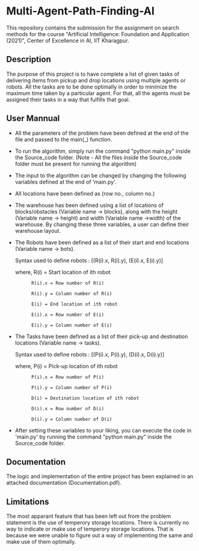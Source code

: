 # Multi-Agent-Path-Finding-AI
This repository contains the submission for the assignment on search methods for the course "Artificial Intelligence: Foundation and Application (2021)", Center of Excellence in AI, IIT Kharagpur.

## Description
The purpose of this project is to have complete a list of given tasks of delivering items from pickup and drop locations using multiple agents or robots.
All the tasks are to be done optimally in order to minimize the maximum time taken by a particular agent. For that, all the agents must be assigned their tasks in a way that fulfills that goal.

## User Mannual
- All the parameters of the problem have been defined at the end of the file and passed to the main(_) function.
- To run the algorithm, simply run the command "python main.py" inside the Source_code folder.
  (Note - All the files inside the Source_code folder must be present for running the algorithm)
- The input to the algorithm can be changed by changing the following variables defined at the end of 'main.py'.
- All locations have been defined as (row no., column no.)
- The warehouse has been defined using a list of locations of blocks/obstacles (Variable name -> blocks), along with the height (Variable name -> height) and width (Variable name ->width) of the warehouse.
  By changing these three variables, a user can define their warehouse layout.
- The Robots have been defined as a list of their start and end locations (Variable name -> bots).

  Syntax used to define robots : [(R(i).x, R(i).y), (E(i).x, E(i).y)]

  where, 	R(i) = Start location of ith robot

  			R(i).x = Row number of R(i)

  			R(i).y = Column number of R(i)

  			E(i) = End location of ith robot

  			E(i).x = Row number of E(i)

  			E(i).y = Column number of E(i)

- The Tasks have been defined as a list of their pick-up and destination locations (Variable name -> tasks).

  Syntax used to define robots : [(P(i).x, P(i).y), (D(i).x, D(i).y)]

  where, 	P(i) = Pick-up location of ith robot

  			P(i).x = Row number of P(i)

  			P(i).y = Column number of P(i)

  			D(i) = Destination location of ith robot

  			D(i).x = Row number of D(i)

  			D(i).y = Column number of D(i)

- After setting these variables to your liking, you can execute the code in 'main.py' by running the command "python main.py" inside the Source_code folder.

## Documentation
The logic and implementation of the entire project has been explained in an attached documentation (Documentation.pdf).

## Limitations
The most apparant feature that has been left out from the problem statement is the use of temperory storage locations. There is currently no way to indicate or make use of temperory storage locations. That is because we were unable to figure out a way of implementing the same and make use of them optimally.
